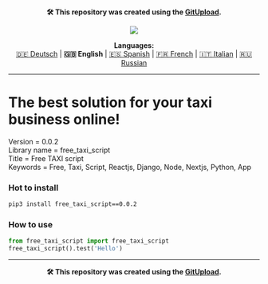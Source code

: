 <p align="center"><b>🛠️ This repository was created using the <a href="https://gitupload.com">GitUpload</a>.</b></p>
<p align="center"><a href="https://mirador.online"><img src="https://github.com/markolofsen/free_taxi_script//blob/master/.banners/banner_en.png?raw=1" /></a></p>
<p align="center"><b>Languages:</b><br /><a href="https://github.com/markolofsen/free_taxi_script/blob/master/README_de.md">🇩🇪 Deutsch</a> | <b>🇬🇧 English</b> | <a href="https://github.com/markolofsen/free_taxi_script/blob/master/README_es.md">🇪🇸 Spanish</a> | <a href="https://github.com/markolofsen/free_taxi_script/blob/master/README_fr.md">🇫🇷 French</a> | <a href="https://github.com/markolofsen/free_taxi_script/blob/master/README_it.md">🇮🇹 Italian</a> | <a href="https://github.com/markolofsen/free_taxi_script/blob/master/README_ru.md">🇷🇺 Russian</a></p>

---

# The best solution for your taxi business online!

Version = 0.0.2 <br />
Library name = free_taxi_script <br />
Title = Free TAXI script <br />
Keywords = Free,  Taxi,  Script,  Reactjs,  Django,  Node,  Nextjs,  Python,  App <br />

### Hot to install

```sh
pip3 install free_taxi_script==0.0.2
```
                    

### How to use

```python
from free_taxi_script import free_taxi_script
free_taxi_script().test('Hello')
```
                

    

---

<p align="center"><b>🛠️ This repository was created using the <a href="https://gitupload.com">GitUpload</a>.</b></p>